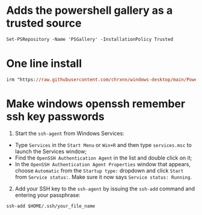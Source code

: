 # Adds the powershell gallery as a trusted source
```ps
Set-PSRepository -Name 'PSGallery' -InstallationPolicy Trusted
```
# One line install
```ps
irm "https://raw.githubusercontent.com/chrxnn/windows-desktop/main/Powershell/ps-setup.ps1" | iex
```
# Make windows openssh remember ssh key passwords
1. Start the `ssh-agent` from Windows Services: 
  - Type `Services` in the `Start Menu` or `Win+R` and then type `services.msc` to launch the Services window;
  - Find the `OpenSSH Authentication Agent` in the list and double click on it;
  - In the `OpenSSH Authentication Agent Properties` window that appears, choose `Automatic` from the `Startup type:` dropdown and click `Start` from `Service status:`. Make sure it now says `Service status: Running`.
2. Add your SSH key to the `ssh-agent` by issuing the `ssh-add` command and entering your passphrase:
```
ssh-add $HOME/.ssh/your_file_name
```
